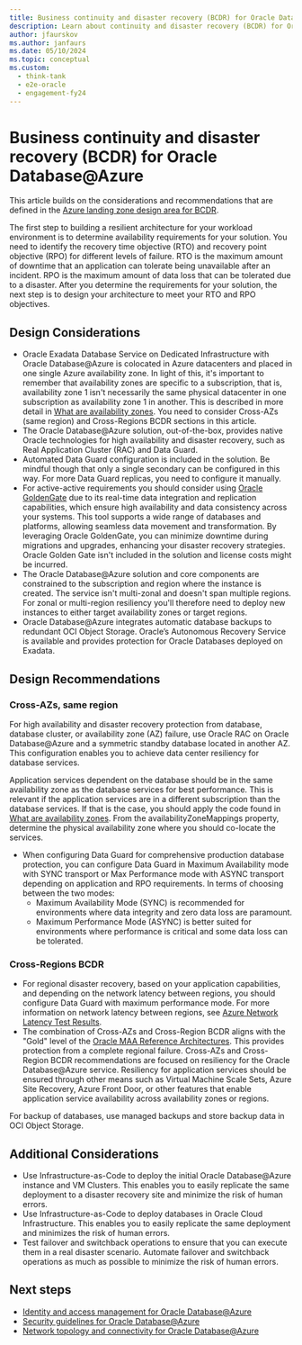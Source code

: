 ```yaml
---
title: Business continuity and disaster recovery (BCDR) for Oracle Database@Azure
description: Learn about continuity and disaster recovery (BCDR) for Oracle Database@Azure.
author: jfaurskov
ms.author: janfaurs
ms.date: 05/10/2024
ms.topic: conceptual
ms.custom: 
  - think-tank
  - e2e-oracle
  - engagement-fy24
--- 
```



# Business continuity and disaster recovery (BCDR) for Oracle Database@Azure

This article builds on the considerations and recommendations that are defined in the [Azure landing zone design area for BCDR](../../ready/landing-zone/design-area/management-business-continuity-disaster-recovery.md). 


The first step to building a resilient architecture for your workload environment is to determine availability requirements for your solution. You need to identify the recovery time objective (RTO) and recovery point objective (RPO) for different levels of failure. RTO is the maximum amount of downtime that an application can tolerate being unavailable after an incident. RPO is the maximum amount of data loss that can be tolerated due to a disaster. After you determine the requirements for your solution, the next step is to design your architecture to meet your RTO and RPO objectives. 

## Design Considerations

- Oracle Exadata Database Service on Dedicated Infrastructure with Oracle Database@Azure is colocated in Azure datacenters and placed in one single Azure availability zone. In light of this, it's important to remember that availability zones are specific to a subscription, that is, availability zone 1 isn't necessarily the same physical datacenter in one subscription as availability zone 1 in another. This is described in more detail in [What are availability zones](/azure/reliability/availability-zones-overview?tabs=azure-cli#physical-and-logical-availability-zones). You need to consider Cross-AZs (same region) and Cross-Regions BCDR sections in this article.
- The Oracle Database@Azure solution, out-of-the-box, provides native Oracle technologies for high availability and disaster recovery, such as Real Application Cluster (RAC) and Data Guard.
- Automated Data Guard configuration is included in the solution. Be mindful though that only a single secondary can be configured in this way. For more Data Guard replicas, you need to configure it manually.
- For active-active requirements you should consider using [Oracle GoldenGate](https://www.oracle.com/integration/goldengate/) due to its real-time data integration and replication capabilities, which ensure high availability and data consistency across your systems. This tool supports a wide range of databases and platforms, allowing seamless data movement and transformation. By leveraging Oracle GoldenGate, you can minimize downtime during migrations and upgrades, enhancing your disaster recovery strategies. Oracle Golden Gate isn't included in the solution and license costs might be incurred.
- The Oracle Database@Azure solution and core components are constrained to the subscription and region where the instance is created. The service isn't multi-zonal and doesn't span multiple regions. For zonal or multi-region resiliency you'll therefore need to deploy new instances to either target availability zones or target regions.
- Oracle Database@Azure integrates automatic database backups to redundant OCI Object Storage. Oracle’s Autonomous Recovery Service is available and provides protection for Oracle Databases deployed on Exadata.


## Design Recommendations

### Cross-AZs, same region

For high availability and disaster recovery protection from database, database cluster, or availability zone (AZ) failure, use Oracle RAC on Oracle Database@Azure and a symmetric standby database located in another AZ. This configuration enables you to achieve data center resiliency for database services. 

Application services dependent on the database should be in the same availability zone as the database services for best performance. This is relevant if the application services are in a different subscription than the database services. If that is the case, you should apply the code found in [What are availability zones](/azure/reliability/availability-zones-overview?tabs=azure-cli#physical-and-logical-availability-zones). From the availabilityZoneMappings property, determine the physical availability zone where you should co-locate the services.


- When configuring Data Guard for comprehensive production database protection, you can configure Data Guard in Maximum Availability mode with SYNC transport or Max Performance mode with ASYNC transport depending on application and RPO requirements. In terms of choosing between the two modes:
  -	Maximum Availability Mode (SYNC) is recommended for environments where data integrity and zero data loss are paramount.
  -	Maximum Performance Mode (ASYNC) is better suited for environments where performance is critical and some data loss can be tolerated.


### Cross-Regions BCDR


  - For regional disaster recovery, based on your application capabilities, and depending on the network latency between regions, you should configure Data Guard with maximum performance mode. For more information on network latency between regions, see [Azure Network Latency Test Results](/azure/networking/azure-network-latency).
  - The combination of Cross-AZs and Cross-Region BCDR aligns with the "Gold" level of the [Oracle MAA Reference Architectures](https://docs.oracle.com/en/database/oracle/oracle-database/19/haiad/). This provides protection from a complete regional failure. 
Cross-AZs and Cross-Region BCDR recommendations are focused on resiliency for the Oracle Database@Azure service. Resiliency for application services should be ensured through other means such as Virtual Machine Scale Sets, Azure Site Recovery, Azure Front Door, or other features that enable application service availability across availability zones or regions.

For backup of databases, use managed backups and store backup data in OCI Object Storage. 



## Additional Considerations

- Use Infrastructure-as-Code to deploy the initial Oracle Database@Azure instance and VM Clusters. This enables you to easily replicate the same deployment to a disaster recovery site and minimize the risk of human errors.
- Use Infrastructure-as-Code to deploy databases in Oracle Cloud Infrastructure. This enables you to easily replicate the same deployment and minimizes the risk of human errors.
- Test failover and switchback operations to ensure that you can execute them in a real disaster scenario. Automate failover and switchback operations as much as possible to minimize the risk of human errors.

## Next steps
- [Identity and access management for Oracle Database@Azure](oracle-iam-odaa.md)
- [Security guidelines for Oracle Database@Azure](oracle-security-overview-odaa.md)
- [Network topology and connectivity for Oracle Database@Azure](oracle-network-topology-odaa.md)
